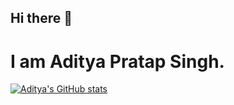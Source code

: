 ## Hi there 👋
# I am Aditya Pratap Singh.
[![Aditya's GitHub stats](https://github-readme-stats.vercel.app/api?username=AdityaPratapSinghR)](https://github.com/AdityaPratapSinghR/github-readme-stats)

<!--
**AdityaPratapSinghR/AdityaPratapSinghR** is a ✨ _special_ ✨ repository because its `README.md` (this file) appears on your GitHub profile.

Here are some ideas to get you started:

- 🔭 I’m currently working on ...
- 🌱 I’m currently learning ...
- 👯 I’m looking to collaborate on ...
- 🤔 I’m looking for help with ...
- 💬 Ask me about ...
- 📫 How to reach me: ...
- 😄 Pronouns: ...
- ⚡ Fun fact: ...
-->
